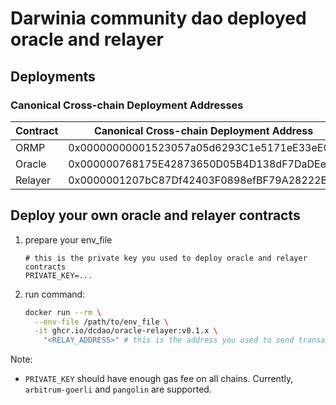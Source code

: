 # Darwinia community dao deployed oracle and relayer

## Deployments

### Canonical Cross-chain Deployment Addresses
|  Contract  |  Canonical Cross-chain Deployment Address  |
|------------|--------------------------------------------|
| ORMP       | 0x00000000001523057a05d6293C1e5171eE33eE0A |
| Oracle     | 0x000000768175E42873650D05B4D138dF7DaDEe43 |
| Relayer    | 0x0000001207bC87Df42403F0898efBF79A28222BE |

## Deploy your own oracle and relayer contracts

1. prepare your env_file

   ```
   # this is the private key you used to deploy oracle and relayer contracts
   PRIVATE_KEY=... 
   ```

2. run command:

   ```bash
   docker run --rm \
     --env-file /path/to/env_file \
     -it ghcr.io/dcdao/oracle-relayer:v0.1.x \
       "<RELAY_ADDRESS>" # this is the address you used to send transaction in ormpipe
   ```

Note:

* `PRIVATE_KEY` should have enough gas fee on all chains. Currently, `arbitrum-goerli` and `pangolin` are supported.
